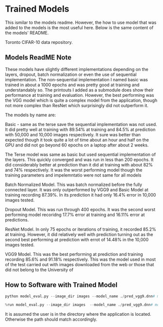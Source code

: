 
# Trained Models

This ismilar to the models readme. However, the how to use model that was added to the models is the most useful here. Below is the same content of the models' README.

Toronto CIFAR-10 data repository.

## Models ReadME Note

These models have slightly different implementations depending on the layers, dropout, batch normalization or even the use of sequential implementation. The non-sequential implementation I named basic was trained in about a 1000 epochs and was pretty good at training and understandably so. The printouts I added as a submodule does show their performance at training and evaluation. However, the best performing was the VGG model which is quite a complex model from the application, though not more complex than ResNet which surprisingly did not outperform it.

The models by name are:

Basic - same as the terse save the sequential implementation was not used. It did pretty well at training with 89.54% at training and 84.5% at prediction with 50,000 and 10,000 images respectively. It sure was better than expected though it took quite a lot of time about an hour and half on the GPU and did not go beyond 60 epochs on a laptop after about 2 weeks.

The Terse model was same as basic but used sequential implementation of the layers. This quickly converged and was run in less than 200 epochs. It did considerably better at prediction than it did at training with about 82% and 74% respectively. It was the worst performing model though the training parameters and impelemntatio were not same for all models

Batch Normalized Model. This was batch normalized before the fully connected layer. It was only outperformed by VGG9 and Basic Model at training recording 87.39%. In its prediction it had only 16.4% error in 10,000 images tested. 

Dropout Model. This was run through 400 epochs. It was the second worst performing model recoridng 17.7% error at training and 16.11% error at predictions.

ResNet Model. In only 75 epochs or iterations of training, it recorded 85.2% at training. However, it did relatively well with prediction turning out as the second best performing at prediction with errot of 14.48% in the 10,000 images tested.

VGG9 Model. This was the best performing at prediction and training recording 85.6% and 91.18% respectively. This was the model used in most of the test carried out with images downloaded from the web or those that did not belong to the University of 

## How to Software with Trained Model


```python
python model_eval.py --image_dir images --model_name ./pred_vgg9.dnn# model_name is optional as a default is there, the name of the dir to find the images is the "images"
```


```python
%run model_eval.py --image_dir images  --model_name ./pred_vgg9.dnn# model_name is optional as a default is there,# if using QtConsole -the name of the dir to find the images is the "images"
```

It is assumed the user is in the directory where the application is located. Otherwise the path should match accordingly.
